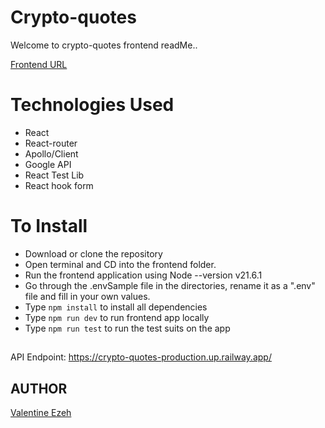 # Crypto-quotes
Welcome to crypto-quotes frontend readMe..

[Frontend URL](https://ancient-turn-production.up.railway.app/)

# Technologies Used
- React
- React-router
- Apollo/Client
- Google API
- React Test Lib
- React hook form


# To Install
- Download or clone the repository
- Open terminal and CD into the frontend folder.
- Run the frontend application using Node --version v21.6.1
- Go through the .envSample file  in the directories, rename it as a ".env" file and fill in your own values.
- Type `npm install` to install all dependencies
- Type `npm run dev` to run frontend app locally
- Type `npm run test` to run the test suits on the app

##
API Endpoint: https://crypto-quotes-production.up.railway.app/

## AUTHOR
[Valentine Ezeh](https://github.com/valentineezeh/crypto-quotes)
